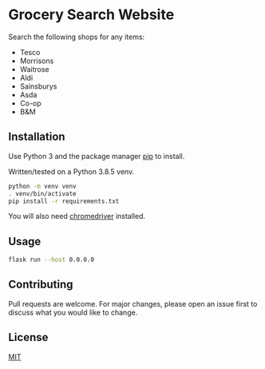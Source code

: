 # Grocery Search Website

Search the following shops for any items:

- Tesco
- Morrisons
- Waitrose
- Aldi
- Sainsburys
- Asda
- Co-op
- B&M

## Installation

Use Python 3 and the package manager [pip](https://pip.pypa.io/en/stable/) to install.

Written/tested on a Python 3.8.5 venv.

```bash
python -m venv venv
. venv/bin/activate
pip install -r requirements.txt 
```

You will also need [chromedriver](https://github.com/SeleniumHQ/selenium/wiki/ChromeDriver) installed.

## Usage

```bash
flask run --host 0.0.0.0
```

## Contributing
Pull requests are welcome. For major changes, please open an issue first to discuss what you would like to change.

## License
[MIT](https://choosealicense.com/licenses/mit/)